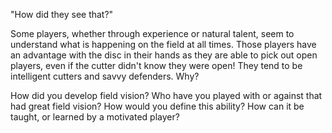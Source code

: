 \"How did they see that?\"

Some players, whether through experience or natural talent, seem to
understand what is happening on the field at all times. Those players
have an advantage with the disc in their hands as they are able to pick
out open players, even if the cutter didn\'t know they were open! They
tend to be intelligent cutters and savvy defenders. Why? 

How did you develop field vision? Who have you played with or against
that had great field vision? How would you define this ability? How can
it be taught, or learned by a motivated player?
